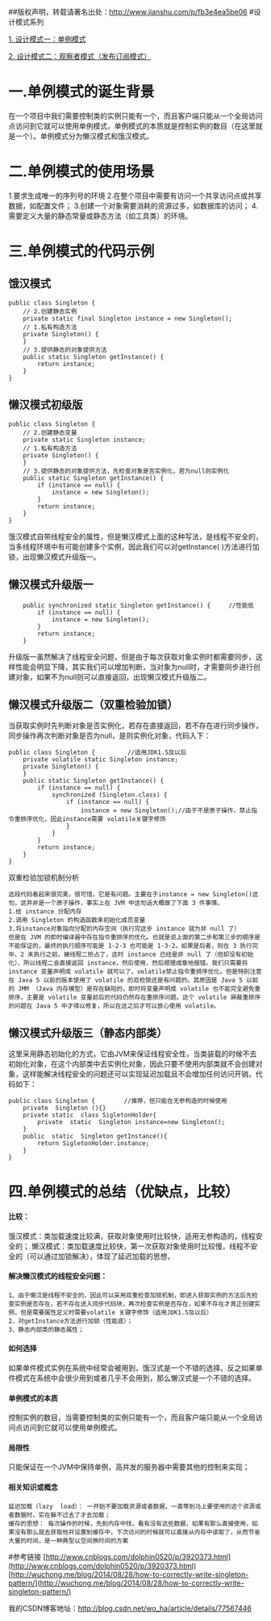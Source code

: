 ##版权声明，转载请著名出处：http://www.jianshu.com/p/fb3e4ea5be06
#设计模式系列

[1. 设计模式一：单例模式](http://www.jianshu.com/p/fb3e4ea5be06)

[2. 设计模式二：观察者模式（发布订阅模式）](http://www.jianshu.com/p/f88dca81c56b)



# 一.单例模式的诞生背景
在一个项目中我们需要控制类的实例只能有一个，而且客户端只能从一个全局访问点访问到它就可以使用单例模式，单例模式的本质就是控制实例的数目（在这里就是一个）。单例模式分为懒汉模式和饿汉模式。
# 二.单例模式的使用场景
1.要求生成唯一的序列号的环境
2.在整个项目中需要有访问一个共享访问点或共享数据，如配置文件；
3.创建一个对象需要消耗的资源过多，如数据库的访问；
4.需要定义大量的静态常量或静态方法（如工具类）的环境。
# 三.单例模式的代码示例
## 饿汉模式
```
public class Singleton {
    // 2.创建静态实例
    private static final Singleton instance = new Singleton();
    // 1.私有构造方法
    private Singleton() {
    }
    // 3.提供静态的对象提供方法
    public static Singleton getInstance() {
        return instance;
    }
}
```
## 懒汉模式初级版
```
public class Singleton {
    // 2.创建静态变量
    private static Singleton instance;
    // 1.私有构造方法
    private Singleton() {
    }
    // 3.提供静态的对象提供方法，先检查对象是否实例化，若为null则实例化
    public static Singleton getInstance() {
        if (instance == null) {
            instance = new Singleton();
        }
        return instance;
    }
}
```
饿汉模式自带线程安全的属性，但是懒汉模式上面的这种写法，是线程不安全的，当多线程环境中有可能创建多个实例，因此我们可以对getInstance( )方法进行加锁，出现懒汉模式升级版一。
## 懒汉模式升级版一
```
    public synchronized static Singleton getInstance() {     //性能低
        if (instance == null) {
            instance = new Singleton();
        }
        return instance;
    }
```
升级版一虽然解决了线程安全问题，但是由于每次获取对象实例时都需要同步，这样性能会明显下降，其实我们可以增加判断，当对象为null时，才需要同步进行创建对象，如果不为null则可以直接返回，出现懒汉模式升级版二。
## 懒汉模式升级版二（双重检验加锁）
当获取实例时先判断对象是否实例化，若存在直接返回，若不存在进行同步操作，同步操作再次判断对象是否为null，是则实例化对象，代码入下：
```
public class Singleton {         //适用JDK1.5及以后
    private volatile static Singleton instance;
    private Singleton() {
    }
    public static Singleton getInstance() {
        if (instance == null) {
            synchronized (Singleton.class) {
                if (instance == null) {
                    instance = new Singleton();//由于不是原子操作，禁止指令重排序优化，因此instance需要 volatile关键字修饰
                }
            }
        }
        return instance;
    }
}
```
双重检验加锁机制分析
```
这段代码看起来很完美，很可惜，它是有问题。主要在于instance = new Singleton()这句，这并非是一个原子操作，事实上在 JVM 中这句话大概做了下面 3 件事情。
1.给 instance 分配内存
2.调用 Singleton 的构造函数来初始化成员变量
3.将instance对象指向分配的内存空间（执行完这步 instance 就为非 null 了）
但是在 JVM 的即时编译器中存在指令重排序的优化。也就是说上面的第二步和第三步的顺序是不能保证的，最终的执行顺序可能是 1-2-3 也可能是 1-3-2。如果是后者，则在 3 执行完毕、2 未执行之前，被线程二抢占了，这时 instance 已经是非 null 了（但却没有初始化），所以线程二会直接返回 instance，然后使用，然后顺理成章地报错。我们只需要将 instance 变量声明成 volatile 就可以了，volatile禁止指令重排序优化。但是特别注意在 Java 5 以前的版本使用了 volatile 的双检锁还是有问题的。其原因是 Java 5 以前的 JMM （Java 内存模型）是存在缺陷的，即时将变量声明成 volatile 也不能完全避免重排序，主要是 volatile 变量前后的代码仍然存在重排序问题。这个 volatile 屏蔽重排序的问题在 Java 5 中才得以修复，所以在这之后才可以放心使用 volatile。
```
## 懒汉模式升级版三（静态内部类）
这里采用静态初始化的方式，它由JVM来保证线程安全性，当类装载的时候不去初始化对象，在这个内部类中去实例化对象，因此只要不使用内部类就不会创建对象，这样能解决线程安全的问题还可以实现延迟加载且不会增加任何访问开销，代码如下：
```
public class Singleton {        //推荐，但只能在无参构造的时候使用
    private  Singleton (){}
    private static  class SigletonHolder{
        private  static  Singleton instance=new Singleton();
    }
    public  static  Singleton getInstance(){
        return SigletonHolder.instance;
    }
}
```
# 四.单例模式的总结（优缺点，比较）
#### 比较：
饿汉模式：类加载速度比较满，获取对象使用时比较快，适用无参构造的，线程安全的；
懒汉模式：类加载速度比较快，第一次获取对象使用时比较慢，线程不安全的（可以通过加锁解决），体现了延迟加载的思想，

#### 解决懒汉模式的线程安全问题：
```
1、由于懒汉是线程不安全的，因此可以采用双重检查加锁机制，即进入获取实例的方法后先检查实例是否存在，若不存在进入同步代码块，再次检查实例是否存在，如果不存在才真正创建实例，但是需要属性定义时需要volatile 关键字修饰（适用JDK1.5及以后）
2、对getInstance方法进行加锁（性能底）；
3、静态内部类的静态属性；
```
#### 如何选择
如果单件模式实例在系统中经常会被用到，饿汉式是一个不错的选择。反之如果单件模式在系统中会很少用到或者几乎不会用到，那么懒汉式是一个不错的选择。

#### 单例模式的本质
控制实例的数目，当需要控制类的实例只能有一个，而且客户端只能从一个全局访问点访问到它就可以使用单例模式。
#### 局限性
只能保证在一个JVM中保持单例，高并发的服务器中需要其他的控制来实现；
#### 相关知识或概念
```
延迟加载（lazy  load）： 一开始不要加载资源或者数据，一直等到马上要使用的这个资源或者数据时，实在躲不过去了才去加载；
缓存的思想： 每次操作的时候，先到内存中找，看有没有这些数据，如果有那么直接使用，如果没有那么就去获取他并设置到缓存中，下次访问的时候就可以直接从内存中读取了，从而节省大量的时间，是一种典型以空间换时间的方案
```
#参考链接
[http://www.cnblogs.com/dolphin0520/p/3920373.html](http://www.cnblogs.com/dolphin0520/p/3920373.html)
[http://wuchong.me/blog/2014/08/28/how-to-correctly-write-singleton-pattern/](http://wuchong.me/blog/2014/08/28/how-to-correctly-write-singleton-pattern/)

我的CSDN博客地址：http://blog.csdn.net/wo_ha/article/details/77567446